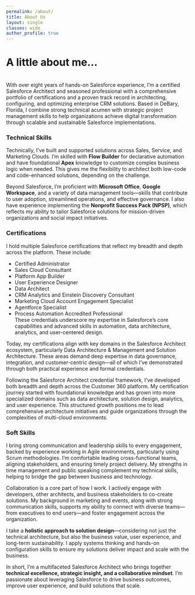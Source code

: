 ```yaml
---
permalink: /about/
title: About Us
layout: single
classes: wide
author_profile: true
---
```

# A little about me...
<br>
With over eight years of hands-on Salesforce experience, I’m a certified Salesforce Architect and seasoned professional with a comprehensive portfolio of certifications and a proven track record in architecting, configuring, and optimizing enterprise CRM solutions. Based in DeBary, Florida, I combine strong technical acumen with strategic project management skills to help organizations achieve digital transformation through scalable and sustainable Salesforce implementations.

### Technical Skills <br>
Technically, I’ve built and supported solutions across Sales, Service, and Marketing Clouds. I’m skilled with <strong>Flow Builder</strong> for declarative automation and have foundational <strong>Apex</strong> knowledge to customize complex business logic when needed. This gives me the flexibility to architect both low-code and code-enhanced solutions, depending on the challenge.

Beyond Salesforce, I’m proficient with <strong>Microsoft Office</strong>, <strong>Google Workspace</strong>, and a variety of data management tools—skills that contribute to user adoption, streamlined operations, and effective governance. I also have experience implementing the <strong>Nonprofit Success Pack (NPSP)</strong>, which reflects my ability to tailor Salesforce solutions for mission-driven organizations and social impact initiatives.

### Certifications <br>
I hold multiple Salesforce certifications that reflect my breadth and depth across the platform. These include:
* Certified Administrator
* Sales Cloud Consultant
* Platform App Builder
* User Experience Designer
* Data Architect
* CRM Analytics and Einstein Discovery Consultant
* Marketing Cloud Account Engagement Specialist
* Agentforce Specialist
* Process Automation Accredited Professional <br>
These credentials underscore my expertise in Salesforce’s core capabilities and advanced skills in automation, data architecture, analytics, and user-centered design.

Today, my certifications align with key domains in the Salesforce Architect ecosystem, particularly Data Architecture & Management and Solution Architecture. These areas demand deep expertise in data governance, integration, and customer-centric design—all of which I’ve demonstrated through both practical experience and formal credentials.

Following the Salesforce Architect credential framework, I’ve developed both breadth and depth across the Customer 360 platform. My certification journey started with foundational knowledge and has grown into more specialized domains such as data architecture, solution design, analytics, and user experience. This structured growth positions me to lead comprehensive architecture initiatives and guide organizations through the complexities of multi-cloud environments.

### Soft Skills <br>
I bring strong communication and leadership skills to every engagement, backed by experience working in Agile environments, particularly using Scrum methodologies. I’m comfortable leading cross-functional teams, aligning stakeholders, and ensuring timely project delivery. My strengths in time management and public speaking complement my technical skills, helping to bridge the gap between business and technology.

Collaboration is a core part of how I work. I actively engage with developers, other architects, and business stakeholders to co-create solutions. My background in marketing and events, along with strong communication skills, supports my ability to connect with diverse teams—from executives to end users—and foster engagement across the organization.

I take a <strong>holistic approach to solution design</strong>—considering not just the technical architecture, but also the business value, user experience, and long-term sustainability. I apply systems thinking and hands-on configuration skills to ensure my solutions deliver impact and scale with the business.

In short, I’m a multifaceted Salesforce Architect who brings together <strong>technical excellence, strategic insight, and a collaborative mindset</strong>. I’m passionate about leveraging Salesforce to drive business outcomes, improve user experience, and build solutions that scale.


<meta name="description" content="Learn about lu Solutions, LLC, an independent Salesforce consultancy dedicated to helping businesses enhance their CRM systems through customized solutions.">

<meta property="og:title" content="About Us | lu Solutions, LLC">
<meta property="og:description" content="Discover how lu Solutions, LLC helps businesses enhance their CRM systems through customized Salesforce solutions.">
<meta property="og:type" content="website">
<meta property="og:url" content="https://www.loveunited.solutions/about">
<meta property="og:image" content="https://www.loveunited.solutions/assets/images/ChatGPT Image May.png">

<meta name="twitter:card" content="summary_large_image">
<meta name="twitter:title" content="About Us | lu Solutions, LLC">
<meta name="twitter:description" content="Discover how lu Solutions, LLC helps businesses enhance their CRM systems through customized Salesforce solutions.">
<meta name="twitter:image" content="https://www.loveunited.solutions/assets/images/logo.png">
